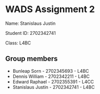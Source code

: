 # WADS Assignment 2

Name: Stanislaus Justin

Student ID: 2702342741

Class: L4BC








## Group members

 - Bunleap Sorn - 2702345693 - L4BC
 - Dennis William - 2702342211 - L4BC
 - Edward Raphael - 2702355391 - L4CC
 - Stanislaus Justin - 2702342741 - L4BC


